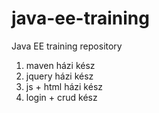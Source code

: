 # java-ee-training
Java EE training repository

1. maven házi kész
2. jquery házi kész
3. js + html házi kész
4. login + crud kész

